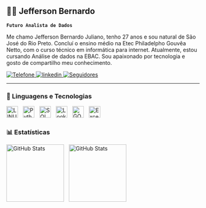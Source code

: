 <!-- cabeçalho -->
## 👨‍💻 Jefferson Bernardo

**`Futuro Analista de Dados`**

Me chamo Jefferson Bernardo Juliano, tenho 27 anos e sou natural de São José do Rio Preto. Concluí o ensino médio na Etec Philadelpho Gouvêa Netto, com o curso técnico em informática para internet. Atualmente, estou cursando Análise de dados na EBAC. Sou apaixonado por tecnologia e gosto de compartilho meu conhecimento.

<!-- formatação das imagens para redes sociais e contatos -->
<p align="left">
    <a href="">
        <img 
            alt="Telefone" 
            title="Contato" 
            src="https://custom-icon-badges.demolab.com/badge/-17--99247--2689-red?style=for-the-badge&logo=phone&logoColor=white"
        />
    </a>
    <a href="https://www.linkedin.com/in/jefferson-bernardo-85a755127/">
        <img 
            alt="linkedin" 
            title="Siga meu linkedin" 
            src="https://custom-icon-badges.demolab.com/badge/-Linkedin Jefferson Bernardo-blue?style=for-the-badge&logo=mention&logoColor=white"
        />
    </a> 
   <a href="https://github.com/Jefferson-Bernardo-Juliano?tab=followers">
        <img 
            alt="Seguidores" 
            title="Me siga no GitHub" 
            src="https://custom-icon-badges.demolab.com/github/followers/Jefferson-Bernardo-Juliano?color=236ad3&labelColor=1155ba&style=for-the-badge&logo=github&label=Seguidores&logoColor=white"
        />
    </a>
</p>

---
<!-- cabeçalho em nivél 3 -->
### 🤖 Linguagens e Tecnologias
<!-- formatação imagens de liguagens -->
<img 
    align="left" 
    alt="LINUX"
    title="LINUX" 
    width="30px" 
    style="padding-right: 10px;" 
    src="https://cdn.jsdelivr.net/gh/devicons/devicon@latest/icons/linux/linux-original.svg"
/>
<img 
    align="left" 
    alt="Python" 
    title="Python"
    width="30px" 
    style="padding-right: 10px;" 
    src="https://cdn.jsdelivr.net/gh/devicons/devicon@latest/icons/python/python-original.svg" 
/>
<img 
    align="left" 
    alt="SQL" 
    title="SQL"
    width="30px" 
    style="padding-right: 10px;" 
    src="https://cdn.jsdelivr.net/gh/devicons/devicon@latest/icons/mysql/mysql-original-wordmark.svg" 
/>
<img 
    align="left" 
    alt="Looker Studio" 
    title="Looker Studio"
    width="30px" 
    style="padding-right: 10px;" 
    src="https://images.ctfassets.net/qeopvtiy4eew/5d7ZhffO1g9JpFKSXT06kB/629978a1f48ed4bd953d13401d13182a/looker-logo_200x200_square.svg" 
/>
<img 
    align="left" 
    alt="GOOGLE" 
    title="GOOGLE"
    width="30px" 
    style="padding-right: 10px;" 
    src="https://cdn.jsdelivr.net/gh/devicons/devicon@latest/icons/google/google-original.svg"
/>
<img 
    align="left" 
    alt="Excel" 
    title="Excel"
    width="30px" 
    style="padding-right: 10px;" 
    src="https://github.com/sempostma/office365-icons/blob/master/png/256/excel.png?raw=true" 
/>

<br/>
<br/>

<!-- cabeçalho em nivél 3 -->
### 📊 Estatísticas
<!-- formatação imagens de status dentro do GitHub -->
<p>
  <img 
    align="left" 
    alt="GitHub Stats" 
    height="150" 
    style="padding-right: 10px;" 
    src="https://github-readme-stats.vercel.app/api?username=Jefferson-Bernardo-Juliano&show_icons=true&theme=dark&include_all_commits=true&locale=pt-br" 
  />

<img 
      align="left" 
      alt="GitHub Stats" 
      height="150" 
      src="https://github-readme-stats.vercel.app/api/top-langs/?username=Jefferson-Bernardo-Juliano&theme=dark&layout=compact&custom_title=Tecnologias&langs_count=9" 
  />

</p>
